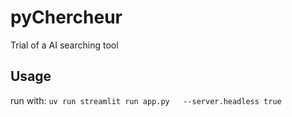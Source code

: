 # pyChercheur
Trial of a AI searching tool

## Usage

run with: `uv run streamlit run app.py   --server.headless true`